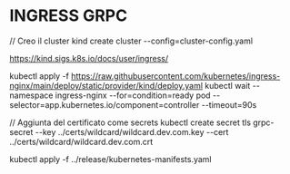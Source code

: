 # INGRESS GRPC 
// Creo il cluster
kind create cluster --config=cluster-config.yaml

https://kind.sigs.k8s.io/docs/user/ingress/

kubectl apply -f https://raw.githubusercontent.com/kubernetes/ingress-nginx/main/deploy/static/provider/kind/deploy.yaml
kubectl wait --namespace ingress-nginx --for=condition=ready pod --selector=app.kubernetes.io/component=controller --timeout=90s

<!-- kubectl label nodes kind-control-plane ingress-ready=true -->

// Aggiunta del certificato come secrets
kubectl create secret tls grpc-secret --key ../certs/wildcard/wildcard.dev.com.key --cert ../certs/wildcard/wildcard.dev.com.crt

kubectl apply -f ../release/kubernetes-manifests.yaml


